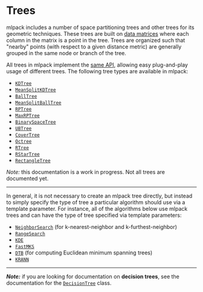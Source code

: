 # Trees

mlpack includes a number of space partitioning trees and other trees for its
geometric techniques.  These trees are built on [data matrices](../matrices.md)
where each column in the matrix is a point in the tree.  Trees are organized
such that "nearby" points (with respect to a given distance metric) are
generally grouped in the same node or branch of the tree.

All trees in mlpack implement
the [same API](../../developer/trees.md), allowing easy plug-and-play usage of
different trees.  The following tree types are available in mlpack:

 * [`KDTree`](trees/kdtree.md)
 * [`MeanSplitKDTree`](trees/mean_split_kdtree.md)
 * [`BallTree`](trees/ball_tree.md)
 * [`MeanSplitBallTree`](trees/mean_split_ball_tree.md)
 * [`RPTree`](trees/rp_tree.md)
 * [`MaxRPTree`](trees/max_rp_tree.md)
 * [`BinarySpaceTree`](trees/binary_space_tree.md)
 * [`UBTree`](trees/ub_tree.md)
 * [`CoverTree`](trees/cover_tree.md)
 * [`Octree`](trees/octree.md)
 * [`RTree`](trees/r_tree.md)
 * [`RStarTree`](trees/r_star_tree.md)
 * [`RectangleTree`](trees/rectangle_tree.md)

*Note:* this documentation is a work in progress.  Not all trees are documented
yet.

---

In general, it is not necessary to create an mlpack tree directly, but instead
to simply specify the type of tree a particular algorithm should use via a
template parameter.  For instance, all of the algorithms below use mlpack trees
and can have the type of tree specified via template parameters:

<!-- TODO: document these! -->

 * [`NeighborSearch`](/src/mlpack/methods/neighbor_search/neighbor_search.hpp)
   (for k-nearest-neighbor and k-furthest-neighbor)
 * [`RangeSearch`](/src/mlpack/methods/range_search/range_search.hpp)
 * [`KDE`](/src/mlpack/methods/kde/kde.hpp)
 * [`FastMKS`](/src/mlpack/methods/fastmks/fastmks.hpp)
 * [`DTB`](/src/mlpack/methods/emst/dtb.hpp) (for computing Euclidean minimum
   spanning trees)
 * [`KRANN`](/src/mlpack/methods/rann/rann.hpp)

---

***Note:*** if you are looking for documentation on **decision trees**, see the
documentation for the [`DecisionTree`](../methods/decision_tree.md) class.
